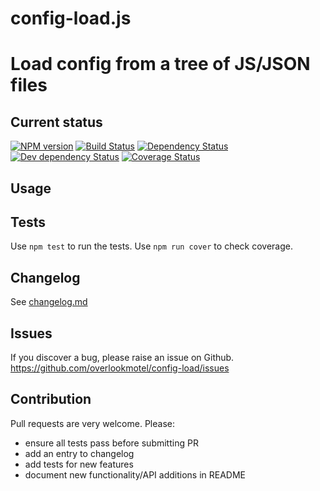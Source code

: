 # config-load.js

# Load config from a tree of JS/JSON files

## Current status

[![NPM version](https://img.shields.io/npm/v/config-load.svg)](https://www.npmjs.com/package/config-load)
[![Build Status](https://img.shields.io/travis/overlookmotel/config-load/master.svg)](http://travis-ci.org/overlookmotel/config-load)
[![Dependency Status](https://img.shields.io/david/overlookmotel/config-load.svg)](https://david-dm.org/overlookmotel/config-load)
[![Dev dependency Status](https://img.shields.io/david/dev/overlookmotel/config-load.svg)](https://david-dm.org/overlookmotel/config-load)
[![Coverage Status](https://img.shields.io/coveralls/overlookmotel/config-load/master.svg)](https://coveralls.io/r/overlookmotel/config-load)

## Usage

## Tests

Use `npm test` to run the tests. Use `npm run cover` to check coverage.

## Changelog

See [changelog.md](https://github.com/overlookmotel/config-load/blob/master/changelog.md)

## Issues

If you discover a bug, please raise an issue on Github. https://github.com/overlookmotel/config-load/issues

## Contribution

Pull requests are very welcome. Please:

* ensure all tests pass before submitting PR
* add an entry to changelog
* add tests for new features
* document new functionality/API additions in README
